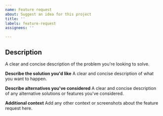 ```yaml
---
name: Feature request
about: Suggest an idea for this project
title: ''
labels: feature-request
assignees: ''

---
```


<!-- Please search existing issues to avoid creating duplicates. -->
## Description
A clear and concise description of the problem you're looking to solve.

**Describe the solution you'd like**
A clear and concise description of what you want to happen.

**Describe alternatives you've considered**
A clear and concise description of any alternative solutions or features you've considered.

**Additional context**
Add any other context or screenshots about the feature request here.
